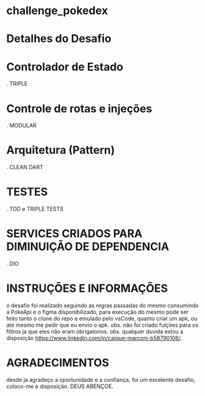# challenge_pokedex



# Detalhes do Desafio

# Controlador de Estado
. TRIPLE

# Controle de rotas e injeções
. MODULAR

# Arquitetura (Pattern)
. CLEAN DART

# TESTES
. TDD e TRIPLE TESTS

# SERVICES CRIADOS PARA DIMINUIÇÃO DE DEPENDENCIA
. DIO

# INSTRUÇÕES E INFORMAÇÕES

o desafio foi realizado seguindo as regras passadas do mesmo consumindo a PokeApi e o figma disponibilizado,
para execução do mesmo pode ser feito tanto o clone do repo e emulado pelo vsCode, quanto criar um apk, ou ate
mesmo me pedir que eu envio o apk.
obs. não foi criado fulções para os filtros ja que eles não eram obrigatorios.
obs. qualquer duvida estou a disposição https://www.linkedin.com/in/caique-marconi-b58790106/.

# AGRADECIMENTOS

desde ja agradeço a oportunidade e a confiança, foi um excelente desafio, coloco-me a disposição. DEUS ABENÇOE.
